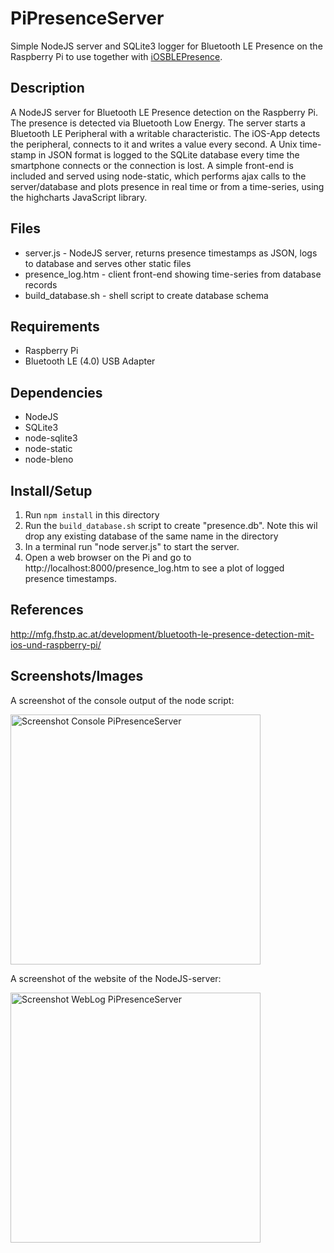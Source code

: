 PiPresenceServer
================

Simple NodeJS server and SQLite3 logger for Bluetooth LE Presence on the Raspberry Pi to use together with [iOSBLEPresence](https://github.com/aevoid/iOSBLEPresence).

Description
-----------
A NodeJS server for Bluetooth LE Presence detection on the Raspberry Pi. The presence is detected via Bluetooth Low Energy. The server starts a Bluetooth LE Peripheral with a writable characteristic. The iOS-App detects the peripheral, connects to it and writes a value every second. A Unix time-stamp in JSON format is logged to the SQLite database every time the smartphone connects or the connection is lost. A simple front-end is included and served using node-static, which performs ajax calls to the server/database and plots presence in real time or from a time-series, using the highcharts JavaScript library.

Files
-----
* server.js - NodeJS server, returns presence timestamps as JSON, logs to database and serves other static files
* presence_log.htm - client front-end showing time-series from database records
* build_database.sh - shell script to create database schema

Requirements
------------
* Raspberry Pi
* Bluetooth LE (4.0) USB Adapter

Dependencies
------------
* NodeJS
* SQLite3
* node-sqlite3
* node-static
* node-bleno

Install/Setup
-------------
1. Run `npm install` in this directory
2. Run the `build_database.sh` script to create "presence.db". Note this wil drop any existing database of the same name in the directory
3. In a terminal run "node server.js" to start the server.
4. Open a web browser on the Pi and go to http://localhost:8000/presence_log.htm to see a plot of logged presence timestamps. 

References
----------
http://mfg.fhstp.ac.at/development/bluetooth-le-presence-detection-mit-ios-und-raspberry-pi/

Screenshots/Images
------------------
A screenshot of the console output of the node script:
<p><a href="http://mfg.fhstp.ac.at/cms/wp-content/uploads/2014/02/console_PiPresenceServer.png"><img src="http://mfg.fhstp.ac.at/cms/wp-content/uploads/2014/02/console_PiPresenceServer.png" alt="Screenshot Console PiPresenceServer" width="400"></a></p>
A screenshot of the website of the NodeJS-server:
<p><a href="http://mfg.fhstp.ac.at/cms/wp-content/uploads/2014/02/log_PiPresenceServer.png"><img src="http://mfg.fhstp.ac.at/cms/wp-content/uploads/2014/02/log_PiPresenceServer.png" alt="Screenshot WebLog PiPresenceServer" width="400"></a></p>

